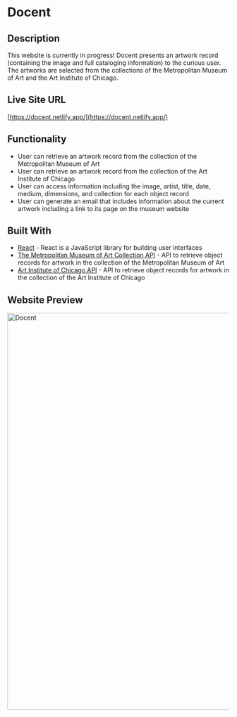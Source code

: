 # Docent

## Description
This website is currently in progress! Docent presents an artwork record (containing the image and full cataloging information) to the curious user. The artworks are selected from the collections of the Metropolitan Museum of Art and the Art Institute of Chicago.

## Live Site URL
[https://docent.netlify.app/](https://docent.netlify.app/)

## Functionality
* User can retrieve an artwork record from the collection of the Metropolitan Museum of Art
* User can retrieve an artwork record from the collection of the Art Institute of Chicago
* User can access information including the image, artist, title, date, medium, dimensions, and collection for each object record
* User can generate an email that includes information about the current artwork including a link to its page on the museum website

## Built With
* [React](https://reactjs.org/) - React is a JavaScript library for building user interfaces
* [The Metropolitan Museum of Art Collection API](https://metmuseum.github.io/) - API to retrieve object records for artwork in the collection of the Metropolitan Museum of Art
* [Art Institute of Chicago API](https://api.artic.edu/docs/#introduction) - API to retrieve object records for artwork in the collection of the Art Institute of Chicago

## Website Preview
<img width="900" alt="Docent" src="https://user-images.githubusercontent.com/65603938/162642369-7fae6457-0d3f-48aa-b944-cd471d3fb6a0.png">
